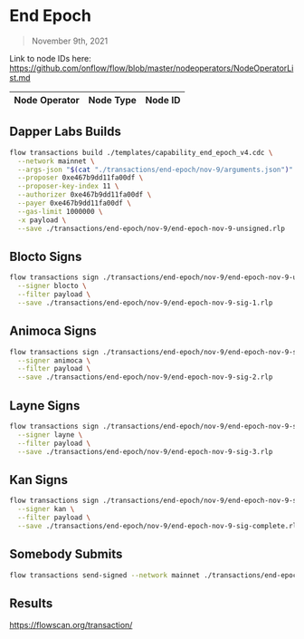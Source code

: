 # End Epoch
> November 9th, 2021

Link to node IDs here: https://github.com/onflow/flow/blob/master/nodeoperators/NodeOperatorList.md

| Node Operator             | Node Type          | Node ID  |
|:--------------------------|:-------------------|:---------|




## Dapper Labs Builds

```sh
flow transactions build ./templates/capability_end_epoch_v4.cdc \
  --network mainnet \
  --args-json "$(cat "./transactions/end-epoch/nov-9/arguments.json")" \
  --proposer 0xe467b9dd11fa00df \
  --proposer-key-index 11 \
  --authorizer 0xe467b9dd11fa00df \
  --payer 0xe467b9dd11fa00df \
  --gas-limit 1000000 \
  -x payload \
  --save ./transactions/end-epoch/nov-9/end-epoch-nov-9-unsigned.rlp
```

## Blocto Signs

```sh
flow transactions sign ./transactions/end-epoch/nov-9/end-epoch-nov-9-unsigned.rlp \
  --signer blocto \
  --filter payload \
  --save ./transactions/end-epoch/nov-9/end-epoch-nov-9-sig-1.rlp
```

## Animoca Signs

```sh
flow transactions sign ./transactions/end-epoch/nov-9/end-epoch-nov-9-sig-1.rlp \
  --signer animoca \
  --filter payload \
  --save ./transactions/end-epoch/nov-9/end-epoch-nov-9-sig-2.rlp
```

## Layne Signs

```sh
flow transactions sign ./transactions/end-epoch/nov-9/end-epoch-nov-9-sig-2.rlp \
  --signer layne \
  --filter payload \
  --save ./transactions/end-epoch/nov-9/end-epoch-nov-9-sig-3.rlp
```

## Kan Signs

```sh
flow transactions sign ./transactions/end-epoch/nov-9/end-epoch-nov-9-sig-3.rlp \
  --signer kan \
  --filter payload \
  --save ./transactions/end-epoch/nov-9/end-epoch-nov-9-sig-complete.rlp
```

## Somebody Submits

```sh
flow transactions send-signed --network mainnet ./transactions/end-epoch/nov-9/end-epoch-nov-9-sig-complete.rlp
```

## Results

https://flowscan.org/transaction/
